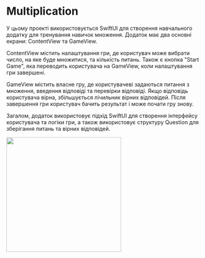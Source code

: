 # Multiplication

У цьому проекті використовується SwiftUI для створення навчального додатку для тренування навичок множення. Додаток має два основні екрани: ContentView та GameView.

ContentView містить налаштування гри, де користувач може вибрати число, на яке буде множитися, та кількість питань. Також є кнопка "Start Game", яка переводить користувача на GameView, коли налаштування гри завершені.

GameView містить власне гру, де користувачеві задаються питання з множення, введення відповіді та перевірки відповіді. Якщо відповідь користувача вірна, збільшується лічильник вірних відповідей. Після завершення гри користувач бачить результат і може почати гру знову.

Загалом, додаток використовує підхід SwiftUI для створення інтерфейсу користувача та логіки гри, а також використовує структуру Question для зберігання питань та вірних відповідей.


<img src="https://github.com/ItsMeIns/Multiplication/assets/106601710/d3d1f4ed-ad53-4c8e-9c4c-42b821df7d1f" width="300" />
